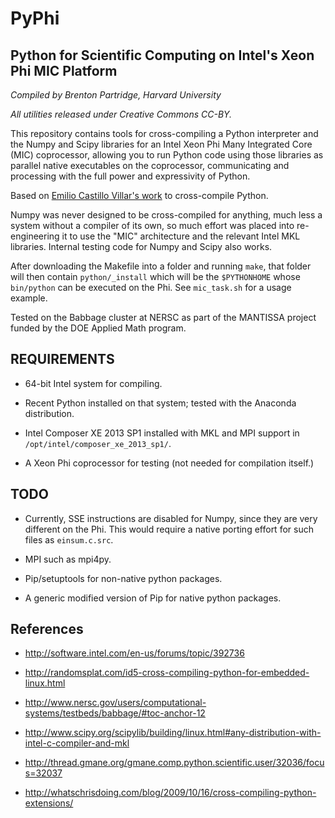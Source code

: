 # PyPhi
## Python for Scientific Computing on Intel's Xeon Phi MIC Platform

*Compiled by Brenton Partridge, Harvard University*

*All utilities released under Creative Commons CC-BY.*

This repository contains tools for cross-compiling a Python interpreter
and the Numpy and Scipy libraries for an Intel Xeon Phi 
Many Integrated Core (MIC) coprocessor,
allowing you to run Python code using those libraries as parallel native
executables on the coprocessor, communicating and processing
with the full power and expressivity of Python.

Based on [Emilio Castillo Villar's work](http://software.intel.com/en-us/forums/topic/392736)
to cross-compile Python.

Numpy was never designed to be cross-compiled for anything, much less
a system without a compiler of its own, so much effort was placed into
re-engineering it to use the "MIC" architecture and the relevant Intel MKL
libraries. Internal testing code for Numpy and Scipy also works.

After downloading the Makefile into a folder and running `make`,
that folder will then contain `python/_install` which will be the
`$PYTHONHOME` whose `bin/python` can be executed on the Phi.
See `mic_task.sh` for a usage example.

Tested on the Babbage cluster at NERSC as part of the MANTISSA project
funded by the DOE Applied Math program.

## REQUIREMENTS

- 64-bit Intel system for compiling.

- Recent Python installed on that system;
  tested with the Anaconda distribution.

- Intel Composer XE 2013 SP1 installed with MKL and MPI support in
  `/opt/intel/composer_xe_2013_sp1/`.

- A Xeon Phi coprocessor for testing (not needed for compilation itself.)

## TODO

- Currently, SSE instructions are disabled for Numpy, since they are
  very different on the Phi. This would require a native porting effort
  for such files as `einsum.c.src`.

- MPI such as mpi4py.

- Pip/setuptools for non-native python packages.

- A generic modified version of Pip for native python packages.

## References

- http://software.intel.com/en-us/forums/topic/392736

- http://randomsplat.com/id5-cross-compiling-python-for-embedded-linux.html

- http://www.nersc.gov/users/computational-systems/testbeds/babbage/#toc-anchor-12

- http://www.scipy.org/scipylib/building/linux.html#any-distribution-with-intel-c-compiler-and-mkl

- http://thread.gmane.org/gmane.comp.python.scientific.user/32036/focus=32037

- http://whatschrisdoing.com/blog/2009/10/16/cross-compiling-python-extensions/

